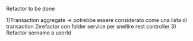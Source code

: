 Refactor to be done

1)Transaction aggregate -> potrebbe essere considerato come una lista di transaction
2)refactor con folder service per snellire rest controller
3) Refactor sername a userId